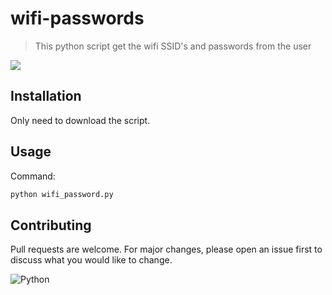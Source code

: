# wifi-passwords

> This python script get the wifi SSID's and passwords from the user

![](https://raw.githubusercontent.com/bbarbie/wifi-passwords/main/readmeImages/print.jpg)

## Installation

Only need to download the script.

## Usage

Command:

```sh
python wifi_password.py
```

## Contributing

Pull requests are welcome. For major changes, please open an issue first to discuss what you would like to change.

![Python](https://img.shields.io/badge/Python-3776AB?style=for-the-badge&logo=python&logoColor=white)
